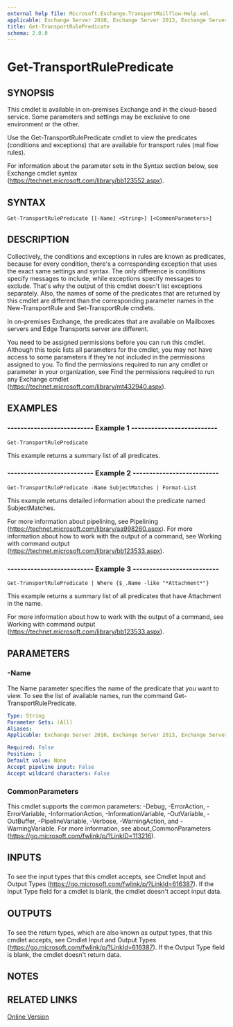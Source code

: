 ```yaml
---
external help file: Microsoft.Exchange.TransportMailflow-Help.xml
applicable: Exchange Server 2010, Exchange Server 2013, Exchange Server 2016, Exchange Online, Exchange Online Protection
title: Get-TransportRulePredicate
schema: 2.0.0
---
```


# Get-TransportRulePredicate

## SYNOPSIS
This cmdlet is available in on-premises Exchange and in the cloud-based service. Some parameters and settings may be exclusive to one environment or the other.

Use the Get-TransportRulePredicate cmdlet to view the predicates (conditions and exceptions) that are available for transport rules (mal flow rules).

For information about the parameter sets in the Syntax section below, see Exchange cmdlet syntax (https://technet.microsoft.com/library/bb123552.aspx).

## SYNTAX

```
Get-TransportRulePredicate [[-Name] <String>] [<CommonParameters>]
```

## DESCRIPTION
Collectively, the conditions and exceptions in rules are known as predicates, because for every condition, there's a corresponding exception that uses the exact same settings and syntax. The only difference is conditions specify messages to include, while exceptions specify messages to exclude. That's why the output of this cmdlet doesn't list exceptions separately. Also, the names of some of the predicates that are returned by this cmdlet are different than the corresponding parameter names in the New-TransportRule and Set-TransportRule cmdlets.

In on-premises Exchange, the predicates that are available on Mailboxes servers and Edge Transports server are different.

You need to be assigned permissions before you can run this cmdlet. Although this topic lists all parameters for the cmdlet, you may not have access to some parameters if they're not included in the permissions assigned to you. To find the permissions required to run any cmdlet or parameter in your organization, see Find the permissions required to run any Exchange cmdlet (https://technet.microsoft.com/library/mt432940.aspx).

## EXAMPLES

### -------------------------- Example 1 --------------------------
```
Get-TransportRulePredicate
```

This example returns a summary list of all predicates.

### -------------------------- Example 2 --------------------------
```
Get-TransportRulePredicate -Name SubjectMatches | Format-List
```

This example returns detailed information about the predicate named SubjectMatches.

For more information about pipelining, see Pipelining (https://technet.microsoft.com/library/aa998260.aspx). For more information about how to work with the output of a command, see Working with command output (https://technet.microsoft.com/library/bb123533.aspx).

### -------------------------- Example 3 --------------------------
```
Get-TransportRulePredicate | Where {$_.Name -like "*Attachment*"}
```

This example returns a summary list of all predicates that have Attachment in the name.

For more information about how to work with the output of a command, see Working with command output (https://technet.microsoft.com/library/bb123533.aspx).

## PARAMETERS

### -Name
The Name parameter specifies the name of the predicate that you want to view. To see the list of available names, run the command Get-TransportRulePredicate.

```yaml
Type: String
Parameter Sets: (All)
Aliases:
Applicable: Exchange Server 2010, Exchange Server 2013, Exchange Server 2016, Exchange Online, Exchange Online Protection

Required: False
Position: 1
Default value: None
Accept pipeline input: False
Accept wildcard characters: False
```

### CommonParameters
This cmdlet supports the common parameters: -Debug, -ErrorAction, -ErrorVariable, -InformationAction, -InformationVariable, -OutVariable, -OutBuffer, -PipelineVariable, -Verbose, -WarningAction, and -WarningVariable. For more information, see about_CommonParameters (https://go.microsoft.com/fwlink/p/?LinkID=113216).

## INPUTS

###  
To see the input types that this cmdlet accepts, see Cmdlet Input and Output Types (https://go.microsoft.com/fwlink/p/?LinkId=616387). If the Input Type field for a cmdlet is blank, the cmdlet doesn't accept input data.

## OUTPUTS

###  
To see the return types, which are also known as output types, that this cmdlet accepts, see Cmdlet Input and Output Types (https://go.microsoft.com/fwlink/p/?LinkId=616387). If the Output Type field is blank, the cmdlet doesn't return data.

## NOTES

## RELATED LINKS

[Online Version](https://technet.microsoft.com/library/3054220d-0973-4832-840e-b9ef9e7c9064.aspx)
